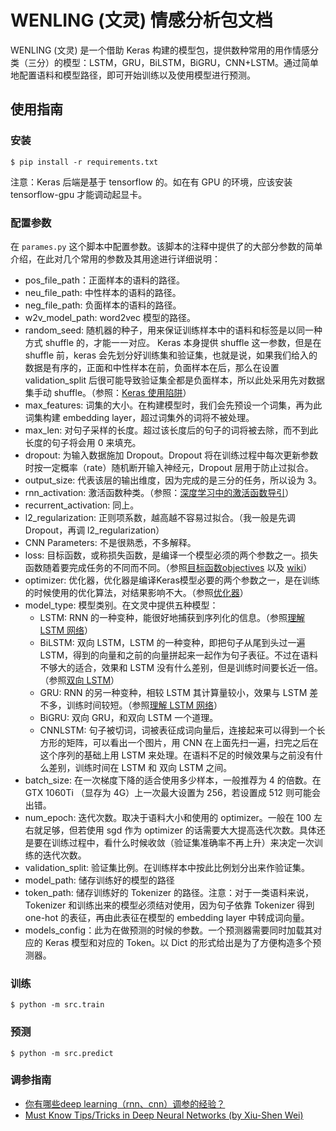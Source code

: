 # WENLING (文灵) 情感分析包文档

WENLING (文灵) 是一个借助 Keras 构建的模型包，提供数种常用的用作情感分类（三分）的模型：LSTM，GRU，BiLSTM，BiGRU，CNN+LSTM。通过简单地配置语料和模型路径，即可开始训练以及使用模型进行预测。

## 使用指南

### 安装
```
$ pip install -r requirements.txt
```
注意：Keras 后端是基于 tensorflow 的。如在有 GPU 的环境，应该安装 tensorflow-gpu 才能调动起显卡。

### 配置参数
在 `parames.py` 这个脚本中配置参数。该脚本的注释中提供了的大部分参数的简单介绍，在此对几个常用的参数及其用途进行详细说明：
- pos_file_path：正面样本的语料的路径。
- neu_file_path: 中性样本的语料的路径。
- neg_file_path: 负面样本的语料的路径。
- w2v_model_path: word2vec 模型的路径。
- random_seed: 随机器的种子，用来保证训练样本中的语料和标签是以同一种方式 shuffle 的，才能一一对应。 Keras 本身提供 shuffle 这一参数，但是在 shuffle 前，keras 会先划分好训练集和验证集，也就是说，如果我们给入的数据是有序的，正面和中性样本在前，负面样本在后，那么在设置 validation_split 后很可能导致验证集全都是负面样本，所以此处采用先对数据集手动 shuffle。（参照：[Keras 使用陷阱](https://keras-cn.readthedocs.io/en/latest/for_beginners/trap/)）
- max_features: 词集的大小。在构建模型时，我们会先预设一个词集，再为此词集构建 embedding layer，超过词集外的词将不被处理。
- max_len: 对句子采样的长度。超过该长度后的句子的词将被去除，而不到此长度的句子将会用 0 来填充。
- dropout: 为输入数据施加 Dropout。Dropout 将在训练过程中每次更新参数时按一定概率（rate）随机断开输入神经元，Dropout 层用于防止过拟合。
- output_size: 代表该层的输出维度，因为完成的是三分的任务，所以设为 3。
- rnn_activation: 激活函数种类。（参照：[深度学习中的激活函数导引](https://zhuanlan.zhihu.com/p/22142013)）
- recurrent_activation: 同上。
- l2_regularization: 正则项系数，越高越不容易过拟合。（我一般是先调 Dropout，再调 l2_regularization）
- CNN Parameters: 不是很熟悉，不多解释。
- loss: 目标函数，或称损失函数，是编译一个模型必须的两个参数之一。损失函数随着要完成任务的不同而不同。（参照[目标函数objectives](https://keras-cn.readthedocs.io/en/latest/other/objectives/) 以及 [wiki](https://en.wikipedia.org/wiki/Loss_function)）
- optimizer: 优化器，优化器是编译Keras模型必要的两个参数之一，是在训练的时候使用的优化算法，对结果影响不大。（参照[优化器](https://keras-cn.readthedocs.io/en/latest/other/optimizers/)）
- model_type: 模型类别。在文灵中提供五种模型：
    - LSTM: RNN 的一种变种，能很好地捕获到序列化的信息。（参照[理解 LSTM 网络](http://blog.csdn.net/ycheng_sjtu/article/details/48792467)）
    - BiLSTM: 双向 LSTM，LSTM 的一种变种，即把句子从尾到头过一遍 LSTM，得到的向量和之前的向量拼起来一起作为句子表征。不过在语料不够大的适合，效果和 LSTM 没有什么差别，但是训练时间要长近一倍。（参照[双向 LSTM](http://blog.csdn.net/aliceyangxi1987/article/details/77094970)）
    - GRU: RNN 的另一种变种，相较 LSTM 其计算量较小，效果与 LSTM 差不多，训练时间较短。（参照[理解 LSTM 网络](http://blog.csdn.net/ycheng_sjtu/article/details/48792467)）
    - BiGRU: 双向 GRU，和双向 LSTM 一个道理。
    - CNNLSTM: 句子被切词，词被表征成词向量后，连接起来可以得到一个长方形的矩阵，可以看出一个图片，用 CNN 在上面先扫一遍，扫完之后在这个序列的基础上用 LSTM 来处理。在语料不足的时候效果与之前没有什么差别，训练时间在 LSTM 和 双向 LSTM 之间。
- batch_size: 在一次梯度下降的适合使用多少样本，一般推荐为 4 的倍数。在 GTX 1060Ti （显存为 4G）上一次最大设置为 256，若设置成 512 则可能会出错。
- num_epoch: 迭代次数。取决于语料大小和使用的 optimizer。一般在 100 左右就足够，但若使用 sgd 作为 optimizer 的话需要大大提高迭代次数。具体还是要在训练过程中，看什么时候收敛（验证集准确率不再上升）来决定一次训练的迭代次数。
- validation_split: 验证集比例。在训练样本中按此比例划分出来作验证集。
- model_path: 储存训练好的模型的路径
- token_path: 储存训练好的 Tokenizer 的路径。注意：对于一类语料来说，Tokenizer 和训练出来的模型必须结对使用，因为句子依靠 Tokenizer 得到 one-hot 的表征，再由此表征在模型的 embedding layer 中转成词向量。
- models_config：此为在做预测的时候的参数。一个预测器需要同时加载其对应的 Keras 模型和对应的 Token。以 Dict 的形式给出是为了方便构造多个预测器。

    
### 训练
```
$ python -m src.train
```

### 预测
```
$ python -m src.predict
```

### 调参指南
- [你有哪些deep learning（rnn、cnn）调参的经验？
](https://www.zhihu.com/question/41631631)
- [Must Know Tips/Tricks in Deep Neural Networks (by Xiu-Shen Wei)](http://lamda.nju.edu.cn/weixs/project/CNNTricks/CNNTricks.html)